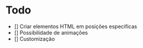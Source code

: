 # Todo

- [] Criar elementos HTML em posições especificas
- [] Possibilidade de animações
- [] Customização